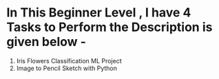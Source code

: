 # In This Beginner Level , I have 4 Tasks to Perform the Description is given below -

1) Iris Flowers Classification ML Project
2) Image to Pencil Sketch with Python
